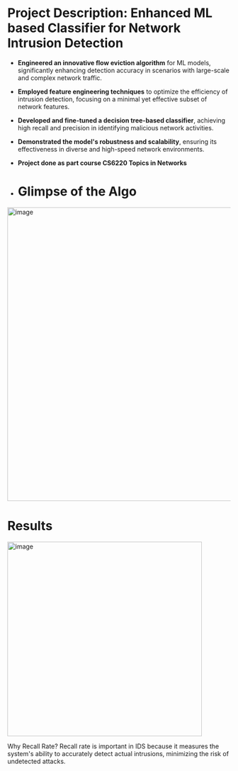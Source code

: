 # Project Description: Enhanced ML based Classifier for Network Intrusion Detection

- **Engineered an innovative flow eviction algorithm** for ML models, significantly enhancing detection accuracy in scenarios with large-scale and complex network traffic.
- **Employed feature engineering techniques** to optimize the efficiency of intrusion detection, focusing on a minimal yet effective subset of network features.
- **Developed and fine-tuned a decision tree-based classifier**, achieving high recall and precision in identifying malicious network activities.
- **Demonstrated the model's robustness and scalability**, ensuring its effectiveness in diverse and high-speed network environments.
- **Project done as part course CS6220 Topics in Networks**

- # Glimpse of the Algo
<img width="663" alt="image" src="https://github.com/ANANDKRISHNAM/FlowEvictionAlgo/assets/40604290/bd9eaad7-a585-41cd-acf1-26c45da3ac83">


# Results

<img width="439" alt="image" src="https://github.com/ANANDKRISHNAM/FlowEvictionAlgo/assets/40604290/b90452ab-ac1e-48d6-8151-24f9d4446943">

Why Recall Rate?
Recall rate is important in IDS because it measures the system's ability to accurately detect actual intrusions, minimizing the risk of undetected attacks.
